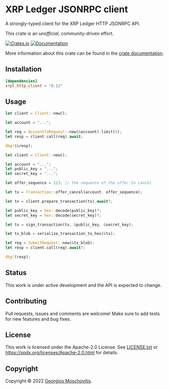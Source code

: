 # XRP Ledger JSONRPC client

A strongly-typed client for the XRP Ledger HTTP JSONRPC API.

This crate is an *unofficial*, community-driven effort.

[![Crates.io](https://img.shields.io/crates/v/xrpl_http_client)](https://crates.io/crates/xrpl_http_client)
[![Documentation](https://docs.rs/xrpl_http_client/badge.svg)](https://docs.rs/xrpl_http_client)

More information about this crate can be found in the [crate documentation][docs].

## Installation

```toml
[dependencies]
xrpl_http_client = "0.12"
```

## Usage

```rust
let client = Client::new();

let account = "...";

let req = AccountTxRequest::new(&account).limit(5);
let resp = client.call(req).await;

dbg!(&resp);
```

```rust
let client = Client::new();

let account = "...";
let public_key = "...";
let secret_key = "...";

let offer_sequence = 123; // the sequence of the offer to cancel

let tx = Transaction::offer_cancel(account, offer_sequence);

let tx = client.prepare_transaction(tx).await?;

let public_key = hex::decode(public_key)?;
let secret_key = hex::decode(secret_key)?;

let tx = sign_transaction(tx, &public_key, &secret_key);

let tx_blob = serialize_transaction_to_hex(&tx);

let req = SubmitRequest::new(&tx_blob);
let resp = client.call(req).await?;

dbg!(resp);
```

## Status

This work is under active development and the API is expected to change.

## Contributing

Pull requests, issues and comments are welcome! Make sure to add tests for new features and bug fixes.

## License

This work is licensed under the Apache-2.0 License. See [LICENSE.txt](LICENSE.txt) or <https://spdx.org/licenses/Apache-2.0.html> for details.

## Copyright

Copyright © 2022 [Georgios Moschovitis](https://gmosx.ninja).

[docs]: https://docs.rs/xrpl_http_client